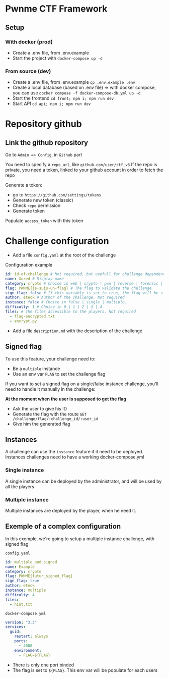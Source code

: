 # Pwnme CTF Framework

## Setup

### With docker (prod)

- Create a .env file, from .env.example
- Start the project with `docker-compose up -d`

### From source (dev)

- Create a .env file, from .env.example `cp .env.example .env`
- Create a local database (based on .env file) => with docker compose, you can use `docker compose -f docker-compose-db.yml up -d`
- Start the frontend `cd front; npm i; npm run dev`
- Start API `cd api; npm i; npm run dev`

# Repository github

## Link the github repository

Go to `Admin => Config`, in `Github` part

You need to specify a `repo_url`, like `github.com/user/ctf_v3`
If the repo is private, you need a token, linked to your github account in order to fetch the repo

Generate a token:
- go to `https://github.com/settings/tokens`
- Generate new token (classic)
- Check `repo` permission
- Generate token

Populate `access_token` with this token

# Challenge configuration

- Add a file `config.yaml` at the root of the challenge

Configuration example

```yml
id: id-of-challenge # Not required, but usefull for challenge dependencies
name: Xored # Display name
category: crypto # Choice in web | crypto | pwn | reverse | forensic | osint | stegano | misc | prog. If you set a random value, like 'my custom category', it will juste display it on front end without a category icon
flag: PWNME{je-suis-un-flag} # The flag to validate the challenge
sign_flag: false # If this variable is set to true, the flag will be signed for each user. Your challenge must use an env var named "FLAG" to set the challenge flag
author: eteck # Author of the challenge. Not required
instance: false # Choice in false | single | multiple.
difficulty: 1 # Choice in 0 | 1 | 2 | 3 | 4
files: # The files accessible to the players. Not required
  - flag-encrypted.txt
  - encrypt.py
```

- Add a file `description.md` with the description of the challenge

## Signed flag

To use this feature, your challenge need to:
- Be a `multiple` instance
- Use an env var `FLAG` to set the challenge flag

If you want to set a signed flag on a single/false instance challenge, you'll need to handle it manually in the challenge:

**At the moment when the user is supposed to get the flag**
- Ask the user to give his ID
- Generate the flag with the route
`GET /challenge/flag/:challenge_id/:user_id`
- Give him the generated flag

## Instances

A challenge can use the `instance` feature if it need to be deployed.
Instances challenges need to have a working docker-compose.yml

### Single instance

A single instance can be deployed by the administrator, and will be used by all the players

### Multiple instance

Multiple instances are deployed by the player, when he need it.

## Exemple of a complex configuration

In this exemple, we're going to setup a multiple instance challenge, with signed flag

`config.yaml`

```yaml
id: multiple_and_signed
name: Example
category: crypto
flag: PWNME{futur_signed_flag}
sign_flag: true
author: eteck
instance: multiple
difficulty: 4  
files:
  - hint.txt
```

`docker-compose.yml`

```yml
version: "3.3"
services:
  guid:
    restart: always
    ports:
      - 4000
    environment:
      - FLAG=${FLAG}
```

- There is only one port binded
- The flag is set to `${FLAG}`. This env var will be populate for each users
